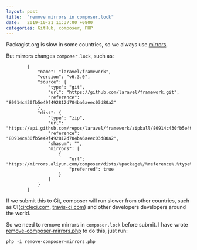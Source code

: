 ```yaml
---
layout: post
title:  "remove mirrors in composer.lock"
date:   2019-10-21 11:37:00 +0800
categories: GitHub, composer, PHP
---
```


Packagist.org is slow in some countries, so we always use [mirrors](https://packagist.org/mirrors).

But mirrors changes `composer.lock`, such as:

```
        {
            "name": "laravel/framework",
            "version": "v6.3.0",
            "source": {
                "type": "git",
                "url": "https://github.com/laravel/framework.git",
                "reference": "80914c430fb5e49f492812d704ba6aeec03d80a2"
            },
            "dist": {
                "type": "zip",
                "url": "https://api.github.com/repos/laravel/framework/zipball/80914c430fb5e49f492812d704ba6aeec03d80a2",
                "reference": "80914c430fb5e49f492812d704ba6aeec03d80a2",
                "shasum": "",
                "mirrors": [
                    {
                        "url": "https://mirrors.aliyun.com/composer/dists/%package%/%reference%.%type%",
                        "preferred": true
                    }
                ]
            }
        }
```

If we submit this to Git, composer will run slower from other countries, such as CI([circleci.com](https://circleci.com/), [travis-ci.com](https://travis-ci.com/)) and other developers developers around the world.

So we need to remove mirrors in `composer.lock` before submit. I have wrote [remove-composer-mirrors.php](https://gist.github.com/sinkcup/e66a02c2acf78b7e75878dd1f5bfa37c) to do this, just run:

```
php -i remove-composer-mirrors.php
```

<script src="https://gist.github.com/sinkcup/e66a02c2acf78b7e75878dd1f5bfa37c.js"></script>
